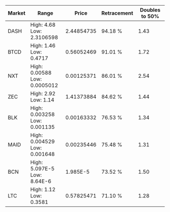 | Market | Range | Price| Retracement | Doubles to 50% |
| --- | --- | --- | --- | --- |
| DASH | High: 4.68<br />Low: 2.3106598 | 2.44854735 | 94.18 % | 1.43 |
| BTCD | High: 1.46<br />Low: 0.4717 | 0.56052469 | 91.01 % | 1.72 |
| NXT | High: 0.00588<br />Low: 0.0005012 | 0.00125371 | 86.01 % | 2.54 |
| ZEC | High: 2.92<br />Low: 1.14 | 1.41373884 | 84.62 % | 1.44 |
| BLK | High: 0.003258<br />Low: 0.001135 | 0.00163332 | 76.53 % | 1.34 |
| MAID | High: 0.004529<br />Low: 0.001648 | 0.00235446 | 75.48 % | 1.31 |
| BCN | High: 5.097E-5<br />Low: 8.64E-6 | 1.985E-5 | 73.52 % | 1.50 |
| LTC | High: 1.12<br />Low: 0.3581 | 0.57825471 | 71.10 % | 1.28 |
